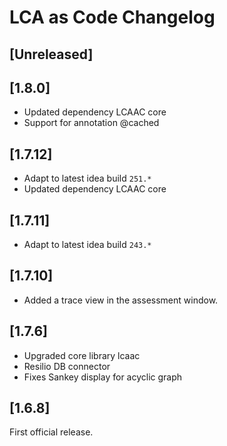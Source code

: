 <!-- Keep a Changelog guide -> https://keepachangelog.com -->

# LCA as Code Changelog

## [Unreleased]

## [1.8.0]

- Updated dependency LCAAC core
- Support for annotation @cached

## [1.7.12]

- Adapt to latest idea build `251.*`
- Updated dependency LCAAC core

## [1.7.11]

- Adapt to latest idea build `243.*`

## [1.7.10]

- Added a trace view in the assessment window.

## [1.7.6]

- Upgraded core library lcaac
- Resilio DB connector
- Fixes Sankey display for acyclic graph

## [1.6.8]
First official release.
